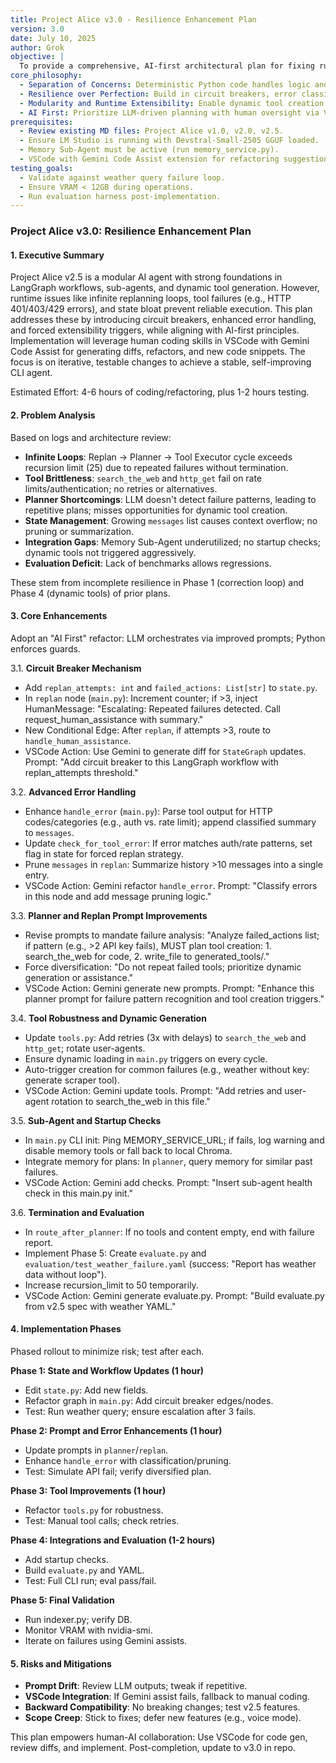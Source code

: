```yaml
---
title: Project Alice v3.0 - Resilience Enhancement Plan
version: 3.0
date: July 10, 2025
author: Grok
objective: |
  To provide a comprehensive, AI-first architectural plan for fixing runtime issues in Project Alice, enhancing resilience, and implementing self-improvement features. This document serves as a guide for human implementation using coding skills and Gemini Code Assist in VSCode, ensuring modularity and minimal disruption to existing code.
core_philosophy:
  - Separation of Concerns: Deterministic Python code handles logic and state; LLM focuses on planning and tool calls.
  - Resilience over Perfection: Build in circuit breakers, error classification, and escalation to handle failures gracefully.
  - Modularity and Runtime Extensibility: Enable dynamic tool creation and sub-agent isolation to prevent monolithic failures.
  - AI First: Prioritize LLM-driven planning with human oversight via VSCode integration for code reviews and assists.
prerequisites:
  - Review existing MD files: Project Alice v1.0, v2.0, v2.5.
  - Ensure LM Studio is running with Devstral-Small-2505 GGUF loaded.
  - Memory Sub-Agent must be active (run memory_service.py).
  - VSCode with Gemini Code Assist extension for refactoring suggestions.
testing_goals:
  - Validate against weather query failure loop.
  - Ensure VRAM < 12GB during operations.
  - Run evaluation harness post-implementation.
---
```


### **Project Alice v3.0: Resilience Enhancement Plan**

#### **1. Executive Summary**
Project Alice v2.5 is a modular AI agent with strong foundations in LangGraph workflows, sub-agents, and dynamic tool generation. However, runtime issues like infinite replanning loops, tool failures (e.g., HTTP 401/403/429 errors), and state bloat prevent reliable execution. This plan addresses these by introducing circuit breakers, enhanced error handling, and forced extensibility triggers, while aligning with AI-first principles. Implementation will leverage human coding skills in VSCode with Gemini Code Assist for generating diffs, refactors, and new code snippets. The focus is on iterative, testable changes to achieve a stable, self-improving CLI agent.

Estimated Effort: 4-6 hours of coding/refactoring, plus 1-2 hours testing.

#### **2. Problem Analysis**
Based on logs and architecture review:
- **Infinite Loops**: Replan -> Planner -> Tool Executor cycle exceeds recursion limit (25) due to repeated failures without termination.
- **Tool Brittleness**: `search_the_web` and `http_get` fail on rate limits/authentication; no retries or alternatives.
- **Planner Shortcomings**: LLM doesn't detect failure patterns, leading to repetitive plans; misses opportunities for dynamic tool creation.
- **State Management**: Growing `messages` list causes context overflow; no pruning or summarization.
- **Integration Gaps**: Memory Sub-Agent underutilized; no startup checks; dynamic tools not triggered aggressively.
- **Evaluation Deficit**: Lack of benchmarks allows regressions.

These stem from incomplete resilience in Phase 1 (correction loop) and Phase 4 (dynamic tools) of prior plans.

#### **3. Core Enhancements**
Adopt an "AI First" refactor: LLM orchestrates via improved prompts; Python enforces guards.

3.1. **Circuit Breaker Mechanism**
   - Add `replan_attempts: int` and `failed_actions: List[str]` to `state.py`.
   - In `replan` node (`main.py`): Increment counter; if >3, inject HumanMessage: "Escalating: Repeated failures detected. Call request_human_assistance with summary."
   - New Conditional Edge: After `replan`, if attempts >3, route to `handle_human_assistance`.
   - VSCode Action: Use Gemini to generate diff for `StateGraph` updates. Prompt: "Add circuit breaker to this LangGraph workflow with replan_attempts threshold."

3.2. **Advanced Error Handling**
   - Enhance `handle_error` (`main.py`): Parse tool output for HTTP codes/categories (e.g., auth vs. rate limit); append classified summary to `messages`.
   - Update `check_for_tool_error`: If error matches auth/rate patterns, set flag in state for forced replan strategy.
   - Prune `messages` in `replan`: Summarize history >10 messages into a single entry.
   - VSCode Action: Gemini refactor `handle_error`. Prompt: "Classify errors in this node and add message pruning logic."

3.3. **Planner and Replan Prompt Improvements**
   - Revise prompts to mandate failure analysis: "Analyze failed_actions list; if pattern (e.g., >2 API key fails), MUST plan tool creation: 1. search_the_web for code, 2. write_file to generated_tools/."
   - Force diversification: "Do not repeat failed tools; prioritize dynamic generation or assistance."
   - VSCode Action: Gemini generate new prompts. Prompt: "Enhance this planner prompt for failure pattern recognition and tool creation triggers."

3.4. **Tool Robustness and Dynamic Generation**
   - Update `tools.py`: Add retries (3x with delays) to `search_the_web` and `http_get`; rotate user-agents.
   - Ensure dynamic loading in `main.py` triggers on every cycle.
   - Auto-trigger creation for common failures (e.g., weather without key: generate scraper tool).
   - VSCode Action: Gemini update tools. Prompt: "Add retries and user-agent rotation to search_the_web in this file."

3.5. **Sub-Agent and Startup Checks**
   - In `main.py` CLI init: Ping MEMORY_SERVICE_URL; if fails, log warning and disable memory tools or fall back to local Chroma.
   - Integrate memory for plans: In `planner`, query memory for similar past failures.
   - VSCode Action: Gemini add checks. Prompt: "Insert sub-agent health check in this main.py init."

3.6. **Termination and Evaluation**
   - In `route_after_planner`: If no tools and content empty, end with failure report.
   - Implement Phase 5: Create `evaluate.py` and `evaluation/test_weather_failure.yaml` (success: "Report has weather data without loop").
   - Increase recursion_limit to 50 temporarily.
   - VSCode Action: Gemini generate evaluate.py. Prompt: "Build evaluate.py from v2.5 spec with weather YAML."

#### **4. Implementation Phases**
Phased rollout to minimize risk; test after each.

**Phase 1: State and Workflow Updates (1 hour)**
- Edit `state.py`: Add new fields.
- Refactor graph in `main.py`: Add circuit breaker edges/nodes.
- Test: Run weather query; ensure escalation after 3 fails.

**Phase 2: Prompt and Error Enhancements (1 hour)**
- Update prompts in `planner`/`replan`.
- Enhance `handle_error` with classification/pruning.
- Test: Simulate API fail; verify diversified plan.

**Phase 3: Tool Improvements (1 hour)**
- Refactor `tools.py` for robustness.
- Test: Manual tool calls; check retries.

**Phase 4: Integrations and Evaluation (1-2 hours)**
- Add startup checks.
- Build `evaluate.py` and YAML.
- Test: Full CLI run; eval pass/fail.

**Phase 5: Final Validation**
- Run indexer.py; verify DB.
- Monitor VRAM with nvidia-smi.
- Iterate on failures using Gemini assists.

#### **5. Risks and Mitigations**
- **Prompt Drift**: Review LLM outputs; tweak if repetitive.
- **VSCode Integration**: If Gemini assist fails, fallback to manual coding.
- **Backward Compatibility**: No breaking changes; test v2.5 features.
- **Scope Creep**: Stick to fixes; defer new features (e.g., voice mode).

This plan empowers human-AI collaboration: Use VSCode for code gen, review diffs, and implement. Post-completion, update to v3.0 in repo.
